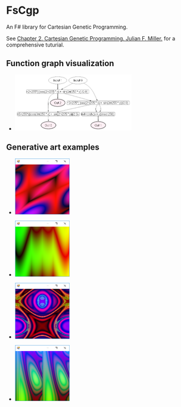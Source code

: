 # FsCgp
An F# library for Cartesian Genetic Programming.

See [Chapter 2. Cartesian Genetic Programming. Julian F. Miller.](https://www.springer.com/cda/content/document/cda_downloaddocument/9783642173097-c2.pdf) for a comprehensive tuturial.

## Function graph visualization

- <a href="art/FunctionGraph.png"><img src="art/FunctionGraph.png" height="150"></a> 

## Generative art examples
- <a href="art/Picture1.png"><img src="art/Picture1.png" height="150"></a>   

- <a href="art/Picture2.png"><img src="art/Picture2.png" height="150"></a>  

- <a href="art/Picture3.png"><img src="art/Picture3.png" height="150"></a>  

- <a href="art/Picture4.png"><img src="art/Picture4.png" height="150"></a>  